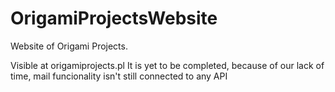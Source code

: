 # OrigamiProjectsWebsite
Website of Origami Projects. 

Visible at origamiprojects.pl
It is yet to be completed, because of our lack of time, mail funcionality isn't still connected to any API 
